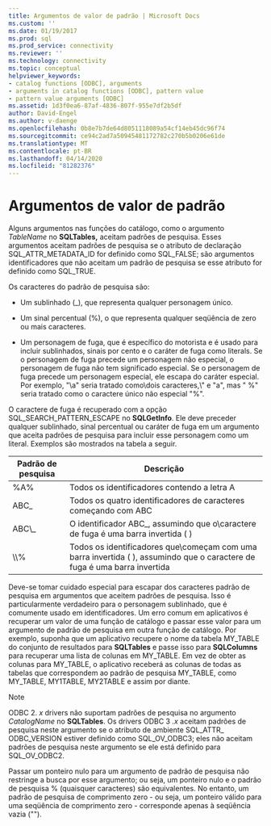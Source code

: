```yaml
---
title: Argumentos de valor de padrão | Microsoft Docs
ms.custom: ''
ms.date: 01/19/2017
ms.prod: sql
ms.prod_service: connectivity
ms.reviewer: ''
ms.technology: connectivity
ms.topic: conceptual
helpviewer_keywords:
- catalog functions [ODBC], arguments
- arguments in catalog functions [ODBC], pattern value
- pattern value arguments [ODBC]
ms.assetid: 1d3f0ea6-87af-4836-807f-955e7df2b5df
author: David-Engel
ms.author: v-daenge
ms.openlocfilehash: 0b8e7b7de64d8051118089a54cf14eb45dc96f74
ms.sourcegitcommit: ce94c2ad7a50945481172782c270b5b0206e61de
ms.translationtype: MT
ms.contentlocale: pt-BR
ms.lasthandoff: 04/14/2020
ms.locfileid: "81282376"
---
```

# <a name="pattern-value-arguments"></a>Argumentos de valor de padrão
Alguns argumentos nas funções do catálogo, como o argumento *TableName* no **SQLTables,** aceitam padrões de pesquisa. Esses argumentos aceitam padrões de pesquisa se o atributo de declaração SQL_ATTR_METADATA_ID for definido como SQL_FALSE; são argumentos identificadores que não aceitam um padrão de pesquisa se esse atributo for definido como SQL_TRUE.  
  
 Os caracteres do padrão de pesquisa são:  
  
-   Um sublinhado (_), que representa qualquer personagem único.  
  
-   Um sinal percentual (%), o que representa qualquer seqüência de zero ou mais caracteres.  
  
-   Um personagem de fuga, que é específico do motorista e é usado para incluir sublinhados, sinais por cento e o caráter de fuga como literals. Se o personagem de fuga precede um personagem não especial, o personagem de fuga não tem significado especial. Se o personagem de fuga precede um personagem especial, ele escapa do caráter especial. Por exemplo, "\a" seria tratado como\\dois caracteres,\\" e "a", mas " %" seria tratado como o caractere único não especial "%".  
  
 O caractere de fuga é recuperado com a opção SQL_SEARCH_PATTERN_ESCAPE no **SQLGetInfo**. Ele deve preceder qualquer sublinhado, sinal percentual ou caráter de fuga em um argumento que aceita padrões de pesquisa para incluir esse personagem como um literal. Exemplos são mostrados na tabela a seguir.  
  
|Padrão de pesquisa|Descrição|  
|--------------------|-----------------|  
|%A%|Todos os identificadores contendo a letra A|  
|ABC_|Todos os quatro identificadores de caracteres começando com ABC|  
|ABC\\_|O identificador ABC_, assumindo que o\\caractere de fuga é uma barra invertida ( )|  
|\\\\%|Todos os identificadores que\\começam com uma barra invertida ( ), assumindo que o caractere de fuga é uma barra invertida|  
  
 Deve-se tomar cuidado especial para escapar dos caracteres padrão de pesquisa em argumentos que aceitem padrões de pesquisa. Isso é particularmente verdadeiro para o personagem sublinhado, que é comumente usado em identificadores. Um erro comum em aplicativos é recuperar um valor de uma função de catálogo e passar esse valor para um argumento de padrão de pesquisa em outra função de catálogo. Por exemplo, suponha que um aplicativo recupere o nome da tabela MY_TABLE do conjunto de resultados para **SQLTables** e passe isso para **SQLColumns** para recuperar uma lista de colunas em MY_TABLE. Em vez de obter as colunas para MY_TABLE, o aplicativo receberá as colunas de todas as tabelas que correspondem ao padrão de pesquisa MY_TABLE, como MY_TABLE, MY1TABLE, MY2TABLE e assim por diante.  
  
> [!NOTE]
>  ODBC 2. *x* drivers não suportam padrões de pesquisa no argumento *CatalogName* no **SQLTables**. Os drivers ODBC 3 *.x* aceitam padrões de pesquisa neste argumento se o atributo de ambiente SQL_ATTR_ ODBC_VERSION estiver definido como SQL_OV_ODBC3; eles não aceitam padrões de pesquisa neste argumento se ele está definido para SQL_OV_ODBC2.  
  
 Passar um ponteiro nulo para um argumento de padrão de pesquisa não restringe a busca por esse argumento; ou seja, um ponteiro nulo e o padrão de pesquisa % (quaisquer caracteres) são equivalentes. No entanto, um padrão de pesquisa de comprimento zero - ou seja, um ponteiro válido para uma seqüência de comprimento zero - corresponde apenas à seqüência vazia ("").
